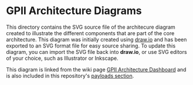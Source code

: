 GPII Architecture Diagrams
==========================

This directory contains the SVG source file of the architecure diagram created to illustrate the different components that are part of the core architecture.
This diagram was initially created using [draw.io](https://www.draw.io/) and has been exported to an SVG format file for easy source sharing.
To update this diagram, you can import the SVG file back into __draw.io__, or use SVG editors of your choice, such as Illustrator or Inkscape.

This diagram is linked from the wiki page [GPII Architecture Dashboard](https://wiki.gpii.net/w/Architecture_Dashboard#Architecture_Diagrams) and is also included in this repository's [payloads section](https://github.com/GPII/gpii-architecture-docs/tree/master/payloads/README.md).

